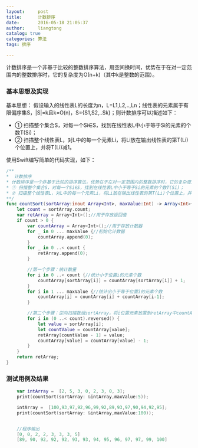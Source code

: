 ```yaml
---
layout:     post
title:      计数排序
date:       2016-05-18 21:05:37
author:     liangtong
catalog: true
categories: 算法
tags: 排序

---
```


​	计数排序是一个非基于比较的整数排序算法，用空间换时间，优势在于在对一定范围内的整数排序时，它的复杂度为Ο(n+k)（其中k是整数的范围）。



### 基本思想及实现   
基本思想： 假设输入的线性表L的长度为n，L=L1,L2,..,Ln；线性表的元素属于有限偏序集S，|S|=k且k=O(n)，S={S1,S2,..Sk}；则计数排序可以描述如下：      
* ① 扫描整个集合S，对每一个Si∈S，找到在线性表L中小于等于Si的元素的个数T(Si)；
* ② 扫描整个线性表L，对L中的每一个元素Li，将Li放在输出线性表的第T(Li)个位置上，并将T(Li)减1。

<!-- more -->

使用Swift编写简单的代码实现，如下：    
```Swift
/**
*  计数排序
* 计数排序是一个非基于比较的排序算法，优势在于在对一定范围内的整数排序时，它的复杂度为Ο(n+k)（其中k是整数的范围），快于任何比较排序算法。当然这是一种牺牲空间换取时间的做法，而且当O(k)>O(n*log(n))的时候其效率反而不如基于比较的排序。
* ① 扫描整个集合S，对每一个Si∈S，找到在线性表L中小于等于Si的元素的个数T(Si)；
* ② 扫描整个线性表L，对L中的每一个元素Li，将Li放在输出线性表的第T(Li)个位置上，并将T(Li)减1。
**/
func countSort(sortArray:inout Array<Int>, maxValue:Int) -> Array<Int>{
    let count = sortArray.count;
    var retArray = Array<Int>();//用于存放返回值
    if count > 0 {
        var countArray = Array<Int>();//用于存放计数器
        for _ in 0 ... maxValue {//初始化计数器
            countArray.append(0);
        }
        for _ in 0 ..< count {
            retArray.append(0);
        }

        //第一个步骤：统计数量
        for i in 0 ..< count {//统计小于位置i的元素个数
            countArray[sortArray[i]] = countArray[sortArray[i]] + 1;
        }
        for i in 1 ... maxValue {//统计出小于等于位置i的元素个数
            countArray[i] = countArray[i] + countArray[i-1];
        }

        //第二个步骤：逆向扫描数组sortArray，将i位置元素放置到retArray中countArray对应值的位置上，同时修正countArray的值
        for i in (0 ..< count).reversed() {
            let value = sortArray[i];
            let countValue = countArray[value];
            retArray[countValue - 1] = value;
            countArray[value] = countArray[value] - 1;
        }
    }
    return retArray;
}
```

### 测试用例及结果

```Swift
    var intArray =  [2, 5, 3, 0, 2, 3, 0, 3];
    print(countSort(sortArray: &intArray,maxValue:5));

    intArray =  [100,93,97,92,96,99,92,89,93,97,90,94,92,95];
    print(countSort(sortArray: &intArray,maxValue:100));


    //程序输出
    [0, 0, 2, 2, 3, 3, 3, 5]
    [89, 90, 92, 92, 92, 93, 93, 94, 95, 96, 97, 97, 99, 100]

```
